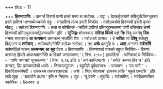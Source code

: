 +++
title = 11

+++
**हिरण्यपाणिः** । दानार्थं हिरण्यं पाणौ हस्ते यस्य स तथोक्तः । यद्वा । देवकर्तृकयागे सवितुर्ऋत्विग्भूतस्य हस्ते प्राशित्रं भक्षणार्थमध्वर्यवो ददुः । तत्प्राशित्रं तस्य हस्तौ चिच्छेद । ततोऽध्वर्यवो हिरण्मयौ हस्तौ कृत्वा संदधुः । ततोऽयं हिरण्यपाणिः । तथा च कौषीतकं -'सवित्रे प्राशित्रं प्रतिजह्रुस्तत्तस्य पाणी प्रचिच्छेद तस्मै हिरण्मयौ प्रतिदधुस्तस्माद्धिरण्यपाणिः' इंति । **सुजिह्वः** शोभनवाक् **सविता** **विदथे** यज्ञे **त्रिः** त्रिषु सवनेषु **दिवः** नभसः सकाशात् **आ** **पत्यमानः** आगच्छन् भवतीति शेषः । परोऽधर्चः प्रत्यक्षः । हे **सवितः** त्वं **देवेषु** स्तोतृषु विद्यमानं च **श्लोकम्** । श्लोक्यतेऽनेनेति श्लोकः स्तोत्रम् । तत् **अश्रेः** प्राप्नुहि च । **आत्** अनन्तरं **सर्वतातिं** सर्वमपेक्षितं फलम् **अस्मभ्यम्** **आ** **सुव** प्रेरय ॥ हिरण्यपाणिः । हिरण्यशब्दं यास्को बहुधा निर्वक्ति-- हिरण्यं कस्मात् ह्रियते आयम्यमानमिति वा ह्रियते जनाज्जनम् ' ( निरु. २:१० ) इत्यादिना । पाणिशब्दं च निर्विवेच--- ‘ पाणिः पणायतेः पूजाकर्मणः ' ( निरु. २.२६ इति ॥  ‘ हर्य कान्तिगत्योः ।  ‘ हर्यतेः कन्यन् हिर च ' इति कन्यन्, हिर इत्ययमादेशो धातोः । नित्त्वदाद्युदात्तः । बहुव्रीहौ पूर्वपदस्वरः । पत्यमानः । ‘पद गतौ ' । दिवादिरात्मनेपदी । दकारस्य तकारश्छान्दसः । अश्रेः ।  श्रिञ् सेवायाम्' इत्यस्य लङि  ‘ बहुलं छन्दसि ' इति शपो लुक् । 'चवायोगे प्रथमा ' इति न निघातः । सुव । 'षू प्रेरणे'। तुदादिः । सर्वतातिम् । सर्वदेवात्तातिल स्वार्थिकः । लित्स्वरः ॥